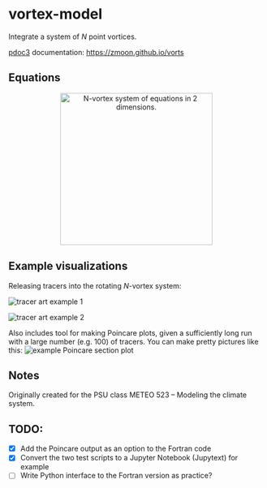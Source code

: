 # vortex-model

Integrate a system of *N* point vortices.

[pdoc3](https://pdoc3.github.io/pdoc/) documentation:
<https://zmoon.github.io/vorts>

## Equations

<div align="center">
<img src="./examples/img/N-vortex_evolution_equations.png"
    alt="N-vortex system of equations in 2 dimensions."
    width=300>
</div>


## Example visualizations

Releasing tracers into the rotating *N*-vortex system:
<!-- <div align="center"><img src="examples/tracer_art_1.jpg" width=300 alt="Tracer art example 1"></div> -->
![tracer art example 1](./examples/img/tracer_art_1.jpg)
<!-- <div align="center"><img src="examples/tracer_art_2.jpg" width=300 alt="Tracer art example 2"></div> -->
![tracer art example 2](./examples/img/tracer_art_2.png)

Also includes tool for making Poincare plots, given a sufficiently long run with a large number (e.g. 100) of tracers. You can make pretty pictures like this:
![example Poincare section plot](./examples/img/ps_theta60deg.png)


## Notes

Originally created for the PSU class METEO 523 – Modeling the climate system.


## TODO:

* [x] Add the Poincare output as an option to the Fortran code
* [x] Convert the two test scripts to a Jupyter Notebook (Jupytext) for example
* [ ] Write Python interface to the Fortran version as practice?
